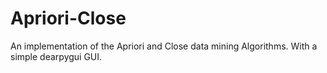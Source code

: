 # Apriori-Close
An implementation of the Apriori and Close data mining Algorithms. With a simple dearpygui GUI.
